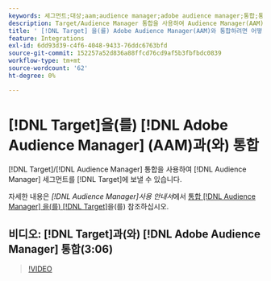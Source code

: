```yaml
---
keywords: 세그먼트;대상;aam;audience manager;adobe audience manager;통합;통합
description: Target/Audience Manager 통합을 사용하여 Audience Manager(AAM) 세그먼트를 Adobe Target에 보내는 방법을 알아봅니다.
title: ' [!DNL Target] 을(를) Adobe Audience Manager(AAM)와 통합하려면 어떻게 합니까?'
feature: Integrations
exl-id: 6dd93d39-c4f6-4048-9433-76ddc6763bfd
source-git-commit: 152257a52d836a88ffcd76cd9af5b3fbfbdc0839
workflow-type: tm+mt
source-wordcount: '62'
ht-degree: 0%

---
```


# [!DNL Target]을(를) [!DNL Adobe Audience Manager] (AAM)과(와) 통합

[!DNL Target]/[!DNL Audience Manager] 통합을 사용하여 [!DNL Audience Manager] 세그먼트를 [!DNL Target]에 보낼 수 있습니다.

자세한 내용은 *[!DNL Audience Manager]사용 안내서*&#x200B;에서 [통합 [!DNL Audience Manager] 을(를) [!DNL Target]](https://experienceleague.adobe.com/docs/audience-manager/user-guide/implementation-integration-guides/integration-other-solutions/aam-target-integration.html?lang=ko)을(를) 참조하십시오.

## 비디오: [!DNL Target]과(와) [!DNL Adobe Audience Manager] 통합(3:06)

>[!VIDEO](https://video.tv.adobe.com/v/3421746?captions=kor)

